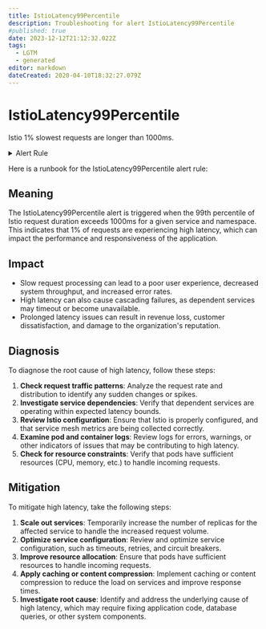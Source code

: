 ```yaml
---
title: IstioLatency99Percentile
description: Troubleshooting for alert IstioLatency99Percentile
#published: true
date: 2023-12-12T21:12:32.022Z
tags: 
  - LGTM
  - generated
editor: markdown
dateCreated: 2020-04-10T18:32:27.079Z
---
```


# IstioLatency99Percentile

Istio 1% slowest requests are longer than 1000ms.

<details>
  <summary>Alert Rule</summary>

{{% rule "istio/istio-internal.yml" "IstioLatency99Percentile" %}}

{{% comment %}}

```yaml
alert: IstioLatency99Percentile
expr: histogram_quantile(0.99, sum(rate(istio_request_duration_milliseconds_bucket[1m])) by (destination_canonical_service, destination_workload_namespace, source_canonical_service, source_workload_namespace, le)) > 1000
for: 1m
labels:
    severity: warning
annotations:
    summary: Istio latency 99 percentile (instance {{ $labels.instance }})
    description: |-
        Istio 1% slowest requests are longer than 1000ms.
          VALUE = {{ $value }}
          LABELS = {{ $labels }}
    runbook: https://github.com/srerun/prometheus-alerts/blob/main/content/runbooks/istio-internal/IstioLatency99Percentile.md

```

{{% /comment %}}

</details>


Here is a runbook for the IstioLatency99Percentile alert rule:

## Meaning

The IstioLatency99Percentile alert is triggered when the 99th percentile of Istio request duration exceeds 1000ms for a given service and namespace. This indicates that 1% of requests are experiencing high latency, which can impact the performance and responsiveness of the application.

## Impact

* Slow request processing can lead to a poor user experience, decreased system throughput, and increased error rates.
* High latency can also cause cascading failures, as dependent services may timeout or become unavailable.
* Prolonged latency issues can result in revenue loss, customer dissatisfaction, and damage to the organization's reputation.

## Diagnosis

To diagnose the root cause of high latency, follow these steps:

1. **Check request traffic patterns**: Analyze the request rate and distribution to identify any sudden changes or spikes.
2. **Investigate service dependencies**: Verify that dependent services are operating within expected latency bounds.
3. **Review Istio configuration**: Ensure that Istio is properly configured, and that service mesh metrics are being collected correctly.
4. **Examine pod and container logs**: Review logs for errors, warnings, or other indicators of issues that may be contributing to high latency.
5. **Check for resource constraints**: Verify that pods have sufficient resources (CPU, memory, etc.) to handle incoming requests.

## Mitigation

To mitigate high latency, take the following steps:

1. **Scale out services**: Temporarily increase the number of replicas for the affected service to handle the increased request volume.
2. **Optimize service configuration**: Review and optimize service configuration, such as timeouts, retries, and circuit breakers.
3. **Improve resource allocation**: Ensure that pods have sufficient resources to handle incoming requests.
4. **Apply caching or content compression**: Implement caching or content compression to reduce the load on services and improve response times.
5. **Investigate root cause**: Identify and address the underlying cause of high latency, which may require fixing application code, database queries, or other system components.
